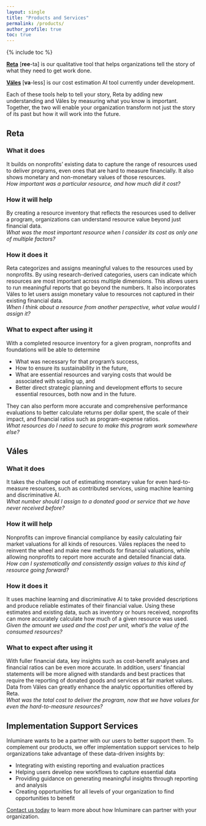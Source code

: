 ```yaml
---
layout: single
title: "Products and Services"
permalink: /products/
author_profile: true
toc: true
---
```

{% include toc %}

[**Reta**](https://inluminare.co/products/#reta) [**ree**-ta] is our qualitative tool that helps organizations tell the story of what they need to get work done.

[**Váles**](https://inluminare.co/products/#váles) [**va**-less] is our cost estimation AI tool currently under development. 

Each of these tools help to tell your story, Reta by adding new understanding and Váles by measuring what you know is important. Together, the two will enable your organization transform not just the story of its past but how it will work into the future.   

## Reta 
### What it does
It builds on nonprofits’ existing data to capture the range of resources used to deliver programs, even ones that are hard to measure financially. It also shows monetary and non-monetary values of those resources.  
*How important was a particular resource, and how much did it cost?*

###	How it will help
By creating a resource inventory that reflects the resources used to deliver a program, organizations can understand resource value beyond just financial data.  
*What was the most important resource when I consider its cost as only one of multiple factors?*

###	How it does it
Reta categorizes and assigns meaningful values to the resources used by nonprofits. By using research-derived categories, users can indicate which resources are most important across multiple dimensions. This allows users to run meaningful reports that go beyond the numbers. It also incorporates Váles to let users assign monetary value to resources not captured in their existing financial data.  
*When I think about a resource from another perspective, what value would I assign it?*

### What to expect after using it
With a completed resource inventory for a given program, nonprofits and foundations will be able to determine 
* What was necessary for that program’s success,
* How to ensure its sustainability in the future,
* What are essential resources and varying costs that would be associated with scaling up, and
* Better direct strategic planning and development efforts to secure essential resources, both now and in the future.

They can also perform more accurate and comprehensive performance evaluations to better calculate returns per dollar spent, the scale of their impact, and financial ratios such as program-expense ratios.  
*What resources do I need to secure to make this program work somewhere else?*


## Váles
### What it does
It takes the challenge out of estimating monetary value for even hard-to-measure resources, such as contributed services, using machine learning and discriminative AI.  
*What number should I assign to a donated good or service that we have never received before?*

###	How it will help
Nonprofits can improve financial compliance by easily calculating fair market valuations for all kinds of resources. Váles replaces the need to reinvent the wheel and make new methods for financial valuations, while allowing nonprofits to report more accurate and detailed financial data.  
*How can I systematically and consistently assign values to this kind of resource going forward?*

###	How it does it
It uses machine learning and discriminative AI to take provided descriptions and produce reliable estimates of their financial value. Using these estimates and existing data, such as inventory or hours received, nonprofits can more accurately calculate how much of a given resource was used.  
*Given the amount we used and the cost per unit, what’s the value of the consumed resources?*

###	What to expect after using it
With fuller financial data, key insights such as cost-benefit analyses and financial ratios can be even more accurate. In addition, users’ financial statements will be more aligned with standards and best practices that require the reporting of donated goods and services at fair market values. Data from Váles can greatly enhance the analytic opportunities offered by Reta.  
*What was the total cost to deliver the program, now that we have values for even the hard-to-measure resources?*


## Implementation Support Services	
Inluminare wants to be a partner with our users to better support them. To complement our products, we offer implementation support services to help organizations take advantage of these data-driven insights by:
*	Integrating with existing reporting and evaluation practices
*	Helping users develop new workflows to capture essential data
*	Providing guidance on generating meaningful insights through reporting and analysis
*	Creating opportunities for all levels of your organization to find opportunities to benefit

[Contact us today](https://inluminare.co/contact/) to learn more about how Inluminare can partner with your organization.


